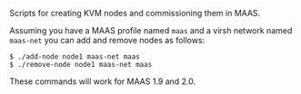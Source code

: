 Scripts for creating KVM nodes and commissioning them in MAAS.

Assuming you have a MAAS profile named `maas` and a virsh network
named `maas-net` you can add and remove nodes as follows:

```
$ ./add-node node1 maas-net maas
$ ./remove-node node1 maas-net maas
```

These commands will work for MAAS 1.9 and 2.0.
